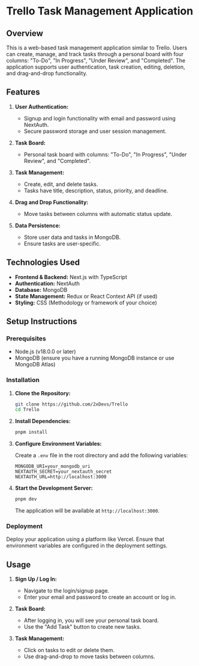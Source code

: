 # Trello Task Management Application

## Overview

This is a web-based task management application similar to Trello. Users can create, manage, and track tasks through a personal board with four columns: "To-Do", "In Progress", "Under Review", and "Completed". The application supports user authentication, task creation, editing, deletion, and drag-and-drop functionality.

## Features

1. **User Authentication:**

   - Signup and login functionality with email and password using NextAuth.
   - Secure password storage and user session management.

2. **Task Board:**

   - Personal task board with columns: "To-Do", "In Progress", "Under Review", and "Completed".

3. **Task Management:**

   - Create, edit, and delete tasks.
   - Tasks have title, description, status, priority, and deadline.

4. **Drag and Drop Functionality:**

   - Move tasks between columns with automatic status update.

5. **Data Persistence:**
   - Store user data and tasks in MongoDB.
   - Ensure tasks are user-specific.

## Technologies Used

- **Frontend & Backend:** Next.js with TypeScript
- **Authentication:** NextAuth
- **Database:** MongoDB
- **State Management:** Redux or React Context API (if used)
- **Styling:** CSS (Methodology or framework of your choice)

## Setup Instructions

### Prerequisites

- Node.js (v18.0.0 or later)
- MongoDB (ensure you have a running MongoDB instance or use MongoDB Atlas)

### Installation

1. **Clone the Repository:**

   ```bash
   git clone https://github.com/2xDevs/Trello
   cd Trello
   ```

2. **Install Dependencies:**

   ```bash
   pnpm install
   ```

3. **Configure Environment Variables:**

   Create a `.env` file in the root directory and add the following variables:

   ```plaintext
   MONGODB_URI=your_mongodb_uri
   NEXTAUTH_SECRET=your_nextauth_secret
   NEXTAUTH_URL=http://localhost:3000
   ```

4. **Start the Development Server:**

   ```bash
   pnpm dev
   ```

   The application will be available at `http://localhost:3000`.

### Deployment

Deploy your application using a platform like Vercel. Ensure that environment variables are configured in the deployment settings.

## Usage

1. **Sign Up / Log In:**

   - Navigate to the login/signup page.
   - Enter your email and password to create an account or log in.

2. **Task Board:**

   - After logging in, you will see your personal task board.
   - Use the "Add Task" button to create new tasks.

3. **Task Management:**
   - Click on tasks to edit or delete them.
   - Use drag-and-drop to move tasks between columns.
